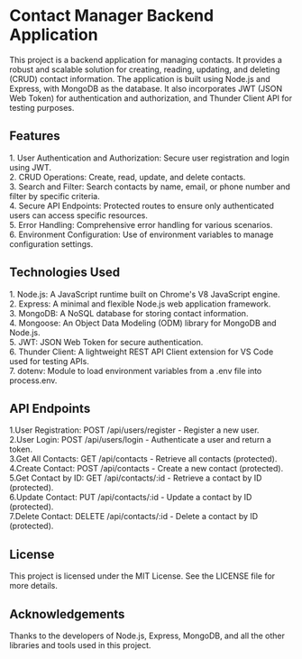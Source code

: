 <h1>Contact Manager Backend Application</h1>
This project is a backend application for managing contacts. It provides a robust and scalable solution for creating, reading, updating, and deleting (CRUD) contact information. The application is built using Node.js and Express, with MongoDB as the database. It also incorporates JWT (JSON Web Token) for authentication and authorization, and Thunder Client API for testing purposes.

<h2>Features</h2>
1. User Authentication and Authorization: Secure user registration and login using JWT.</br>
2. CRUD Operations: Create, read, update, and delete contacts.</br>
3. Search and Filter: Search contacts by name, email, or phone number and filter by specific criteria.</br>
4. Secure API Endpoints: Protected routes to ensure only authenticated users can access specific resources.</br>
5. Error Handling: Comprehensive error handling for various scenarios.</br>
6. Environment Configuration: Use of environment variables to manage configuration settings.</br>

<h2>Technologies Used</h2>
1. Node.js: A JavaScript runtime built on Chrome's V8 JavaScript engine.</br>
2. Express: A minimal and flexible Node.js web application framework.</br>
3. MongoDB: A NoSQL database for storing contact information.</br>
4. Mongoose: An Object Data Modeling (ODM) library for MongoDB and Node.js.</br>
5. JWT: JSON Web Token for secure authentication.</br>
6. Thunder Client: A lightweight REST API Client extension for VS Code used for testing APIs.</br>
7. dotenv: Module to load environment variables from a .env file into process.env.</br>

<h2>API Endpoints</h2>
1.User Registration: POST /api/users/register - Register a new user.</br>
2.User Login: POST /api/users/login - Authenticate a user and return a token.</br>
3.Get All Contacts: GET /api/contacts - Retrieve all contacts (protected).</br>
4.Create Contact: POST /api/contacts - Create a new contact (protected).</br>
5.Get Contact by ID: GET /api/contacts/:id - Retrieve a contact by ID (protected).</br>
6.Update Contact: PUT /api/contacts/:id - Update a contact by ID (protected).</br>
7.Delete Contact: DELETE /api/contacts/:id - Delete a contact by ID (protected).</br>


<h2>License</h2>
This project is licensed under the MIT License. See the LICENSE file for more details.</br>

<h2>Acknowledgements</h2>
Thanks to the developers of Node.js, Express, MongoDB, and all the other libraries and tools used in this project.
